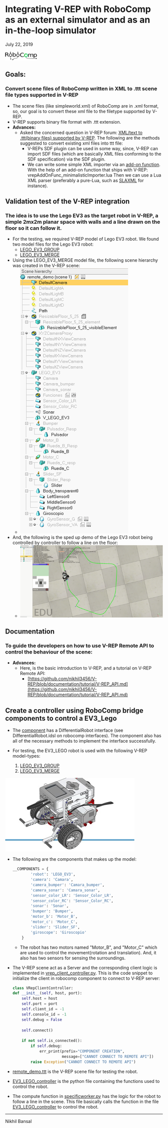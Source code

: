 # Integrating V-REP with RoboComp as an external simulator and as an in-the-loop simulator

July 22, 2019

[![N|Solid](./RoboComp_logo.png)](https://nodesource.com/products/nsolid)



## Goals:

  ### Convert scene files of RoboComp written in XML to .ttt scene file types supported in V-REP

  - The scene files (like simpleworld.xml) of RoboComp are in .xml format, so, our goal is to convert these xml file to the filetype supported by V-REP.
  - V-REP supports binary file format with .ttt extension.
  - **Advances:**
    - Asked the concerned question in V-REP forum: [XML/text to .ttt(binary files) supported by V-REP](http://www.forum.coppeliarobotics.com/viewtopic.php?f=9&t=7949). The following are the methods suggested to convert existing xml files into ttt file:
      - V-REPs SDF plugin can be used in some way, since, V-REP can import SDF files (which are basically XML files conforming to the SDF specification) via the SDF plugin.
      - We can write some simple XML importer via an [add-on function](http://www.coppeliarobotics.com/helpFiles/en/addOns.htm). With the help of an add-on function that ships with V-REP: vrepAddOnFunc_minimalisticImporter.lua
        Then we can use a Lua XML parser (preferably a pure-Lua, such as [SLAXML](https://github.com/Phrogz/SLAXML) for instance).


## Validation test of the V-REP integration

  ### The idea is to use the Lego EV3 as the target robot in V-REP, a simple 2mx2m planar space with walls and a line drawn on the floor so it can follow it.

  - For the testing, we required V-REP model of Lego EV3 robot. We found two model files for the Lego EV3 robot:
    - [LEGO_EV3_GROUP](./LEGO_EV3_GROUP.ttm)
    - [LEGO_EV3_MERGE](./LEGO_EV3_MERGE.ttm)
  - Using the LEGO_EV3_MERGE model file, the following scene hierarchy was created in the V-REP scene:
    - ![Line follower scene hierarchy](line_follower_scene_hierarchy.png)
  - And, the following is the sped up demo of the Lego EV3 robot being controlled by controller to follow a line on the floor:
    - ![Line follower](./line_follower.gif)

## Documentation
  ### To guide the developers on how to use V-REP Remote API to control the behaviour of the scene:
  
  - **Advances:**
    - Here, is the basic introduction to V-REP, and a tutorial on  V-REP Remote API:
      - [https://github.com/nikhil3456/V-REP/blob/documentation/tutorial/V-REP_API.md](https://github.com/nikhil3456/V-REP/blob/documentation/tutorial/V-REP_API.md)

## Create a controller using RoboComp bridge components to control a EV3_Lego
  
  - The [component](https://github.com/nikhil3456/robocomp/tree/V-REP_testing/components/EV3_VREP) has a DifferentialRobot interface (see DifferentialRobot.idsl on robocomp interfaces). The component also has all of the necessary methods to implement the interface successfully.

  - For testing, the EV3_LEGO robot is used with the following V-REP model-types:
    1. [LEGO_EV3_GROUP](./LEGO_EV3_GROUP.ttm)
    2. [LEGO_EV3_MERGE](./LEGO_EV3_MERGE.ttm)

  ![LEGO_EV3](./lego_ev3.jpg)

  - The following are the components that makes up the model:

    ```python
    __COMPONENTS = {
            'robot': 'LEGO_EV3',
            'camera': 'Camara',
            'camera_bumper': 'Camara_bumper',
            'camera_sonar': 'Camara_sonar',
            'sensor_color_LR': 'Sensor_Color_LR',
            'sensor_color_RC': 'Sensor_Color_RC',
            'sonar': 'Sonar',
            'bumper': 'Bumper',
            'motor_b': 'Motor_B',
            'motor_c': 'Motor_C',
            'slider': 'Slider_SF',
            'giroscope': 'Giroscopio'
        }
    ```

    - The robot has two motors named "Motor_B", and "Motor_C" which are used to control the movement(rotation and translation). And, it also has two sensors for sensing the surroundings.

  - The V-REP scene act as a Server and the corresponding client logic is implemented in [vrep_client_controller.py](https://github.com/nikhil3456/robocomp/blob/V-REP_testing/components/EV3_VREP/src/vrep_client_controller.py). This is the code snippet to initialize the client in robocomp component to connect to V-REP server:

    ```python
    class VRepClientController:
    def __init__(self, host, port):
        self.host = host
        self.port = port
        self.client_id = -1
        self.console_id = -1
        self.debug = False

        self.connect()

        if not self.is_connected():
            if self.debug:
                err_print(prefix="COMPONENT CREATION",
                          message=["CANNOT CONNECT TO REMOTE API"])
            raise Exception("CANNOT CONNECT TO REMOTE API")
    ```

  - [remote_demo.ttt](https://github.com/nikhil3456/robocomp/blob/V-REP_testing/components/remote_demo.ttt) is the V-REP scene file for testing the robot.

  - [EV3_LEGO_controller](https://github.com/nikhil3456/robocomp/blob/V-REP_testing/components/EV3_VREP/src/EV3_LEGO_controller.py) is the python file containing the functions used to control the robot.

  - The compute function in [specificworker.py](https://github.com/nikhil3456/robocomp/blob/V-REP_testing/components/EV3_VREP/src/specificworker.py) has the logic for the robot to follow a line in the scene. This file basically calls the function in the file [EV3_LEGO_controller](https://github.com/nikhil3456/robocomp/blob/V-REP_testing/components/EV3_VREP/src/EV3_LEGO_controller.py) to control the robot.

***
Nikhil Bansal

